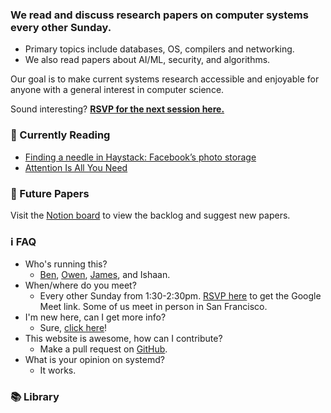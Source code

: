 ### **We read and discuss research papers on computer systems every other Sunday.**

 - Primary topics include databases, OS, compilers and networking.
 - We also read papers about AI/ML, security, and algorithms.

Our goal is to make current systems research accessible and enjoyable for anyone with a general interest in computer science.

Sound interesting? [**RSVP for the next session here.**](https://lu.ma/calendar/cal-iRO3oIDMdgOoGEE)

### 👀 Currently Reading
 - [Finding a needle in Haystack: Facebook’s photo storage](https://www.usenix.org/legacy/event/osdi10/tech/full_papers/Beaver.pdf)
 - [Attention Is All You Need](https://arxiv.org/pdf/1706.03762)

### 📆 Future Papers
Visit the [Notion board](https://handsomely-notify-e9a.notion.site/Research-Papers-1fce23290ed841bba16c125c33d5bdec) to view the backlog and suggest new papers.

### ℹ️ FAQ
 - Who's running this?
    - [Ben](https://bencuan.me), [Owen](https://oagoebel.github.io/), [James](https://jamesweng.com/), and Ishaan.  
 - When/where do you meet?
    - Every other Sunday from 1:30-2:30pm. [RSVP here](https://lu.ma/calendar/cal-iRO3oIDMdgOoGEE) to get the Google Meet link. Some of us meet in person in San Francisco.
 - I'm new here, can I get more info?
    - Sure, [click here](/quickstart)!
 - This website is awesome, how can I contribute?
    - Make a pull request on [GitHub](https://github.com/64bitpandas/systemd.works).
 - What is your opinion on systemd?
    - It works.

### 📚 Library
